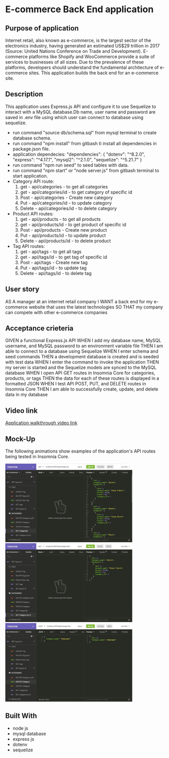 # E-commerce Back End application

## Purpose of application
Internet retail, also known as e-commerce, is the largest sector of the electronics industry, having generated an estimated US$29 trillion in 2017 (Source: United Nations Conference on Trade and Development). E-commerce platforms like Shopify and WooCommerce provide a suite of services to businesses of all sizes. Due to the prevalence of these platforms, developers should understand the fundamental architecture of e-commerce sites. This application builds the back end for an e-commerce site.

## Description
This application uses Express.js API and configure it to use Sequelize to interact with a MySQL database.Db name, user name and password are saved in .env file using which user can connect to database using sequelize.
* run command "source db/schema.sql" from mysql terminal to create database schema.
* run command "npm install" from gitbash ti install all dependencies in package.json file. 
* application dependecies:
 "dependencies": {
    "dotenv": "^8.2.0",
    "express": "^4.17.1",
    "mysql2": "^2.1.0",
    "sequelize": "^5.21.7"
  }
* run command "npm run seed" to seed tables with data.
* run command "npm start" or "node server.js" from gitbash terminal to start application.
* Category API route:
    1. get - api/categories - to get all categories
    2. get - api/categories/id -  to get category of specific id
    3. Post - api/categories - Create new category
    4. Put - api/categories/id - to update category
    5. Delete - api/categories/id - to delete category
* Product API routes:
    1. get - api/products - to get all products
    2. get - api/products/id -  to get product of specific id
    3. Post - api/products - Create new product
    4. Put - api/products/id - to update product
    5. Delete - api/products/id - to delete product
* Tag API routes:
    1. get - api/tags - to get all tags
    2. get - api/tags/id -  to get tag of specific id
    3. Post - api/tags - Create new tag
    4. Put - api/tags/id - to update tag
    5. Delete - api/tags/id - to delete tag

## User story
AS A manager at an internet retail company
I WANT a back end for my e-commerce website that uses the latest technologies
SO THAT my company can compete with other e-commerce companies

## Acceptance crieteria
GIVEN a functional Express.js API
WHEN I add my database name, MySQL username, and MySQL password to an environment variable file
THEN I am able to connect to a database using Sequelize
WHEN I enter schema and seed commands
THEN a development database is created and is seeded with test data
WHEN I enter the command to invoke the application
THEN my server is started and the Sequelize models are synced to the MySQL database
WHEN I open API GET routes in Insomnia Core for categories, products, or tags
THEN the data for each of these routes is displayed in a formatted JSON
WHEN I test API POST, PUT, and DELETE routes in Insomnia Core
THEN I am able to successfully create, update, and delete data in my database

## Video link

[Application walkthrough video link](./images/Video4.mp4)

## Mock-Up
The following animations show examples of the application's API routes being tested in Insomnia Core.

<div>
    <img src="./images/get.gif" width="400px"/> 
</div>

<div>
    <img src="./images/getid.gif" width="400px"/> 
</div>

<div>
    <img src="./images/crud.gif" width="400px"/> 
</div>

## Built With
* node js
* mysql database
* express js 
* dotenv
* sequelize

